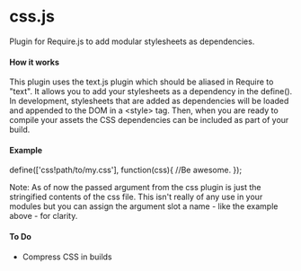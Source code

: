 css.js
======

Plugin for Require.js to add modular stylesheets as dependencies.

#### How it works
This plugin uses the text.js plugin which should be aliased in Require to "text". It allows you to add your stylesheets as a dependency in the define(). In development, stylesheets that are added as dependencies will be loaded and appended to the DOM in a &lt;style&gt; tag. Then, when you are ready to compile your assets the CSS dependencies can be included as part of your build.

#### Example

define(['css!path/to/my.css'], function(css){ //Be awesome. });

Note: As of now the passed argument from the css plugin is just the stringified contents of the css file. This isn't really of any use in your modules but you can assign the argument slot a name - like the example above - for clarity.

#### To Do

* Compress CSS in builds